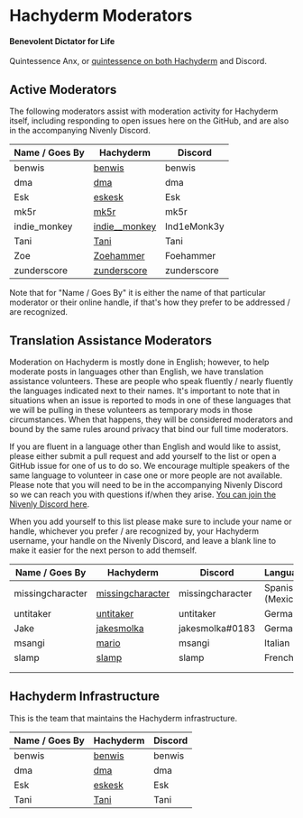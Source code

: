 # Hachyderm Moderators

#### Benevolent Dictator for Life

Quintessence Anx, or [quintessence on both Hachyderm](https://hachyderm.io/@quintessence) and Discord.

## Active Moderators 

The following moderators assist with moderation activity for Hachyderm itself,
including responding to open issues here on the GitHub, and are also in the
accompanying Nivenly Discord.

| Name / Goes By | Hachyderm                                            | Discord     |
|----------------|------------------------------------------------------|-------------|
| benwis         | [benwis](https://hachyderm.io/@benwis)               | benwis      |
| dma            | [dma](https://hachyderm.io/@dma)                     | dma         |
| Esk            | [eskesk](https://hachyderm.io/@eskesk)               | Esk         |
| mk5r           | [mk5r](https://hachyderm.io/@mk5r)                   | mk5r        |
| indie_monkey   | [indie__monkey](https://hachyderm.io/@ind1e__monk3y) | Ind1eMonk3y |
| Tani           | [Tani](https://hachyderm.io/@Taniwha)                | Tani        |
| Zoe            | [Zoehammer](https://hachyderm.io/@Zoehammer)         | Foehammer   |
| zunderscore    | [zunderscore](https://hachyderm.io/@zunderscore)     | zunderscore |

Note that for "Name / Goes By" it is either the name of that particular moderator
or their online handle, if that's how they prefer to be addressed / are recognized.

## Translation Assistance Moderators

Moderation on Hachyderm is mostly done in English; however, to help moderate
posts in languages other than English, we have translation assistance
volunteers. These are people who speak fluently / nearly fluently the languages
indicated next to their names. It's important to note that in situations when
an issue is reported to mods in one of these languages that we will be pulling
in these volunteers as temporary mods in those circumstances. When that happens,
they will be considered moderators and bound by the same rules around privacy
that bind our full time moderators.

If you are fluent in a language other than English and would like to assist,
please either submit a pull request and add yourself to the list or open a
GitHub issue for one of us to do so. We encourage multiple speakers of the same
language to volunteer in case one or more people are not available. Please note
that you will need to be in the accompanying Nivenly Discord so we can reach
you with questions if/when they arise. [You can join the Nivenly Discord here](https://discord.com/invite/YnWdbchSwA).

When you add yourself to this list please make sure to include your name or
handle, whichever you prefer / are recognized by, your Hachyderm username,
your handle on the Nivenly Discord, and leave a blank line to make it easier
for the next person to add themself.

| Name / Goes By   | Hachyderm                                                   | Discord          | Languages        |
|------------------|-------------------------------------------------------------|------------------|------------------|
| missingcharacter | [missingcharacter](https://hachyderm.io/@missingcharacter/) | missingcharacter | Spanish (Mexico) |
| untitaker        | [untitaker](https://hachyderm.io/@untitaker/)               | untitaker        | German           |
| Jake             | [jakesmolka](https://hachyderm.io/@jakesmolka/)             | jakesmolka#0183  | German           |
| msangi           | [mario](https://hachyderm.io/@mario/)                       | msangi           | Italian          |
| slamp            | [slamp](https://hachyderm.io/@slamp/)                       | slamp            | French           |
|                  |                                                             |                  |                  |
|                  |                                                             |                  |                  |

## Hachyderm Infrastructure

This is the team that maintains the Hachyderm infrastructure.

| Name / Goes By | Hachyderm                                            | Discord     |
|----------------|------------------------------------------------------|-------------|
| benwis         | [benwis](https://hachyderm.io/@benwis)               | benwis      |
| dma            | [dma](https://hachyderm.io/@dma)                     | dma         |
| Esk            | [eskesk](https://hachyderm.io/@eskesk)               | Esk         |
| Tani           | [Tani](https://hachyderm.io/@Taniwha)                | Tani        |

